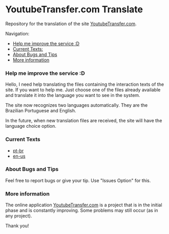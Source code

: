 # YoutubeTransfer.com Translate
Repository for the translation of the site [YoutubeTransfer.com](https://www.youtubetransfer.com).

Navigation:
  - [Help me improve the service :D](#help-me-improve-the-service-d)
  - [Current Texts:](#current-texts)
  - [About Bugs and Tips](#about-bugs-and-tips)
  - [More information](#more-information)

### Help me improve the service :D
Hello, I need help translating the files containing the interaction texts of the site. If you want to help me. Just choose one of the files already available and translate it into the language you want to see in the system.

The site now recognizes two languages automatically. They are the Brazilian Portuguese and English.

In the future, when new translation files are received, the site will have the language choice option.

### Current Texts
* [pt-br](./pt-br/pt-br.json)
* [en-us](./en-us/en-us.json)

### About Bugs and Tips
Feel free to report bugs or give your tip. Use "Issues Option" for this.

### More information
The online application [YoutubeTransfer.com](https://www.youtubetransfer.com) is a project that is in the initial phase and is constantly improving. Some problems may still occur (as in any project).

Thank you!